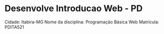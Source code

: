 # Desenvolve Introducao Web - PD
Cidade: Itabira-MG
Nome da disciplina: Programação Básica Web
Matrícula: PDITA521
